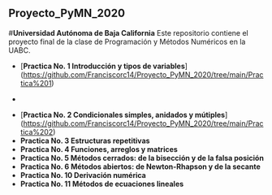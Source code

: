 ## Proyecto_PyMN_2020
#**Universidad Autónoma  de Baja California** 
Este repositorio contiene el proyecto final de la clase de Programación y Métodos Numéricos en la UABC. 
* [**Practica No. 1 Introducción y tipos de variables**] (https://github.com/Franciscorc14/Proyecto_PyMN_2020/tree/main/Practica%201)
-
* [**Practica No. 2 Condicionales simples, anidados y mútiples**] (https://github.com/Franciscorc14/Proyecto_PyMN_2020/tree/main/Practica%202)
* **Practica No. 3 Estructuras repetitivas**
* **Practica No. 4 Funciones, arreglos y matrices**
* **Practica No. 5 Métodos cerrados: de la bisección y de la falsa posición**
* **Practica No. 6 Métodos abiertos: de Newton-Rhapson y de la secante**
* **Practica No. 10 Derivación numérica**
* **Practica No. 11 Métodos de ecuaciones lineales**

